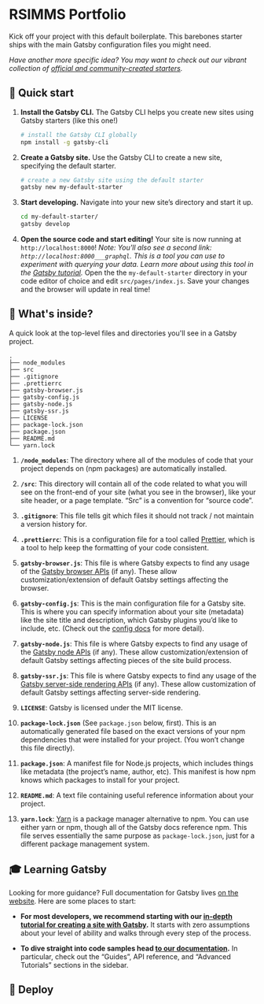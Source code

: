 # RSIMMS Portfolio
Kick off your project with this default boilerplate. This barebones starter ships with the main Gatsby configuration files you might need. 

_Have another more specific idea? You may want to check out our vibrant collection of [official and community-created starters][2]._

## 🚀 Quick start

1.  **Install the Gatsby CLI.**
	The Gatsby CLI helps you create new sites using Gatsby starters (like this one!)

	```sh
	# install the Gatsby CLI globally
	npm install -g gatsby-cli
	```

2.  **Create a Gatsby site.**
	Use the Gatsby CLI to create a new site, specifying the default starter.

	```sh
	# create a new Gatsby site using the default starter
	gatsby new my-default-starter
	```

3.  **Start developing.**
	Navigate into your new site’s directory and start it up.

	```sh
	cd my-default-starter/
	gatsby develop
	```

4.  **Open the source code and start editing!**
	Your site is now running at `http://localhost:8000`!
	*Note: You'll also see a second link: `http://localhost:8000___graphql`. This is a tool you can use to experiment with querying your data. Learn more about using this tool in the [Gatsby tutorial][3].*
	Open the the `my-default-starter` directory in your code editor of choice and edit `src/pages/index.js`. Save your changes and the browser will update in real time!
## 🧐 What's inside?
A quick look at the top-level files and directories you'll see in a Gatsby project.

	.
	├── node_modules
	├── src
	├── .gitignore
	├── .prettierrc
	├── gatsby-browser.js
	├── gatsby-config.js
	├── gatsby-node.js
	├── gatsby-ssr.js
	├── LICENSE
	├── package-lock.json
	├── package.json
	├── README.md
	└── yarn.lock

  1.  **`/node_modules`**: The directory where all of the modules of code that your project depends on (npm packages) are automatically installed.
	  
  2.  **`/src`**: This directory will contain all of the code related to what you will see on the front-end of your site (what you see in the browser), like your site header, or a page template. “Src” is a convention for “source code”.
	  
  3.  **`.gitignore`**: This file tells git which files it should not track / not maintain a version history for.
	  
  4.  **`.prettierrc`**: This is a configuration file for a tool called [Prettier][4], which is a tool to help keep the formatting of your code consistent.
	  
  5.  **`gatsby-browser.js`**: This file is where Gatsby expects to find any usage of the [Gatsby browser APIs][5] (if any). These allow customization/extension of default Gatsby settings affecting the browser.
	  
  6.  **`gatsby-config.js`**: This is the main configuration file for a Gatsby site. This is where you can specify information about your site (metadata) like the site title and description, which Gatsby plugins you’d like to include, etc. (Check out the [config docs][6] for more detail).
	  
  7.  **`gatsby-node.js`**: This file is where Gatsby expects to find any usage of the [Gatsby node APIs][7] (if any). These allow customization/extension of default Gatsby settings affecting pieces of the site build process.
	  
  8.  **`gatsby-ssr.js`**: This file is where Gatsby expects to find any usage of the [Gatsby server-side rendering APIs][8] (if any). These allow customization of default Gatsby settings affecting server-side rendering.
	  
  9.  **`LICENSE`**: Gatsby is licensed under the MIT license.
	  
  10.  **`package-lock.json`** (See `package.json` below, first). This is an automatically generated file based on the exact versions of your npm dependencies that were installed for your project. (You won’t change this file directly).
	  
  11.  **`package.json`**: A manifest file for Node.js projects, which includes things like metadata (the project’s name, author, etc). This manifest is how npm knows which packages to install for your project.
	  
  12.  **`README.md`**: A text file containing useful reference information about your project.
	  
  13.  **`yarn.lock`**: [Yarn][9] is a package manager alternative to npm. You can use either yarn or npm, though all of the Gatsby docs reference npm.  This file serves essentially the same purpose as `package-lock.json`, just for a different package management system.

## 🎓 Learning Gatsby

Looking for more guidance? Full documentation for Gatsby lives [on the website][10]. Here are some places to start:

-   **For most developers, we recommend starting with our [in-depth tutorial for creating a site with Gatsby][11].** It starts with zero assumptions about your level of ability and walks through every step of the process.

-   **To dive straight into code samples head [to our documentation][12].** In particular, check out the “Guides”, API reference, and “Advanced Tutorials” sections in the sidebar.

## 💫 Deploy


[1]:	https://next.gatsbyjs.org
[2]:	https://next.gatsbyjs.org/docs/gatsby-starters/
[3]:	https://next.gatsbyjs.org/tutorial/part-five/#introducing-graphiql
[4]:	https://prettier.io/
[5]:	https://next.gatsbyjs.org/docs/browser-apis/
[6]:	https://next.gatsbyjs.org/docs/gatsby-config/
[7]:	https://next.gatsbyjs.org/docs/node-apis/
[8]:	https://next.gatsbyjs.org/docs/ssr-apis/
[9]:	https://yarnpkg.com/
[10]:	https://next.gatsbyjs.org/
[11]:	https://next.gatsbyjs.org/tutorial/
[12]:	https://next.gatsbyjs.org/docs/
